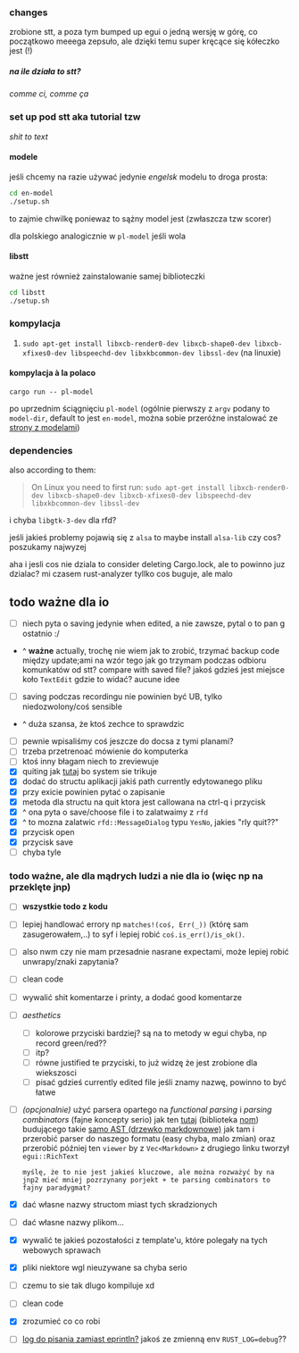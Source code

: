 
### changes
zrobione stt, a poza tym bumped up egui o jedną wersję w górę, co
początkowo meeega zepsuło, ale dzięki temu super kręcące się kółeczko
jest (!)

##### na ile działa to stt?
_comme ci, comme ça_

### set up pod stt aka tutorial tzw
_shit to text_

#### modele
jeśli chcemy na razie używać jedynie _engelsk_ modelu to droga prosta:

```sh
cd en-model
./setup.sh
```
to zajmie chwilkę poniewaz to sążny model jest (zwłaszcza tzw scorer)

dla polskiego analogicznie w `pl-model` jeśli wola

#### libstt
ważne jest również zainstalowanie samej biblioteczki

```sh
cd libstt
./setup.sh
```

### kompylacja

1. `sudo apt-get install libxcb-render0-dev libxcb-shape0-dev libxcb-xfixes0-dev libspeechd-dev libxkbcommon-dev libssl-dev` (na linuxie)

#### kompylacja à la polaco

```
cargo run -- pl-model
```
po uprzednim ściągnięciu `pl-model` (ogólnie pierwszy z `argv` podany to `model-dir`,
default to jest `en-model`, można sobie przeróżne instalować ze [strony z modelami](https://coqui.ai/models))


### dependencies
also according to them:
>On Linux you need to first run:
>`sudo apt-get install libxcb-render0-dev libxcb-shape0-dev libxcb-xfixes0-dev libspeechd-dev libxkbcommon-dev libssl-dev`

i chyba `libgtk-3-dev` dla rfd?

jeśli jakieś problemy pojawią się z `alsa` to maybe install `alsa-lib`
czy cos? poszukamy najwyzej

aha i jesli cos nie dziala to consider deleting Cargo.lock, ale to powinno juz dzialac?
mi czasem rust-analyzer tyllko cos buguje, ale malo

## todo ważne dla io

- [ ] niech pyta o saving jedynie when edited, a nie zawsze, pytal o to pan g ostatnio :/
- ^ **ważne** actually, trochę nie wiem jak to zrobić, trzymać backup code między update;ami
  na wzór tego jak go trzymam podczas odbioru komunkatów od stt? compare with saved file?
  jakoś gdzieś jest miejsce koło `TextEdit` gdzie to widać? aucune idee
- [ ] saving podczas recordingu nie powinien być UB, tylko niedozwolony/coś sensible
- ^ duża szansa, że ktoś zechce to sprawdzic
- [ ] pewnie wpisaliśmy coś jeszcze do docsa z tymi planami?
- [ ] trzeba przetrenoać mówienie do komputerka 
- [ ] ktoś inny błagam niech to zreviewuje
- [X] quiting jak [tutaj](https://github.com/emilk/egui/blob/master/examples/confirm_exit/src/main.rs) bo system sie trikuje
- [X] dodać do structu aplikacji jakiś path currently edytowanego pliku
- [X] przy exicie powinien pytać o zapisanie
- [X] metoda dla structu na quit ktora jest callowana na ctrl-q i przycisk
- [X] ^ ona pyta o save/choose file i to zalatwaimy z `rfd`
- [X] ^ to mozna zalatwic `rfd::MessageDialog` typu `YesNo`, jakies "rly quit??"
- [X] przycisk open
- [X] przycisk save
- [ ] chyba tyle

### todo ważne, ale dla mądrych ludzi a nie dla io (więc np na przeklęte jnp)
- [ ] **wszystkie todo z kodu**
- [ ] lepiej handlować errory np `matches!(coś, Err(_))` (którę sam
      zasugerowałem,..) to syf i lepiej robić `coś.is_err()/is_ok()`. 
- [ ] also nwm czy nie mam przesadnie nasrane expectami, może lepiej
      robić unwrapy/znaki zapytania?
- [ ] clean code
- [ ] wywalić shit komentarze i printy, a dodać good komentarze
- [ ] _aesthetics_
  - [ ] kolorowe przyciski bardziej? są na to metody w egui chyba, np record green/red??
  - [ ] itp?
  - [ ] równe justified te przyciski, to już widzę że jest zrobione dla wiekszosci
  - [ ] pisać gdzieś currently edited file jeśli znamy nazwę, powinno to być łatwe
- [ ] _(opcjonalnie)_ użyć parsera opartego na _functional parsing_ i _parsing combinators_ 
      (fajne koncepty serio) jak ten
      [tutaj](https://github.com/hgm-king/prose/blob/master/src/parser.rs)
      (biblioteka [nom](https://docs.rs/nom/latest/nom/)) budującego
      takie [samo AST (drzewko markdownowe)](https://github.com/hgm-king/prose/blob/master/src/lib.rs)
      jak tam i przerobić parser do naszego formatu (easy chyba, malo zmian) oraz przerobić 
      później ten `viewer` by z `Vec<Markdown>` z drugiego linku tworzył `egui::RichText`
      
      myślę, że to nie jest jakieś kluczowe, ale można rozważyć by na
      jnp2 mieć mniej pozrzynany porjekt + te parsing combinators to
      fajny paradygmat?
- [X] dać własne nazwy structom miast tych skradzionych
- [ ] dać własne nazwy plikom...
- [X] wywalić te jakieś pozostałości z template'u, które polegały na tych webowych 
sprawach
- [X] pliki niektore wgl nieuzywane sa chyba serio 
- [ ] czemu to sie tak dlugo kompiluje xd
- [ ] clean code 
- [X] zrozumieć co co robi
- [ ] [log do pisania zamiast eprintln?](https://docs.rs/log/0.4.17/log/index.html)
jakoś ze zmienną env `RUST_LOG=debug`??
